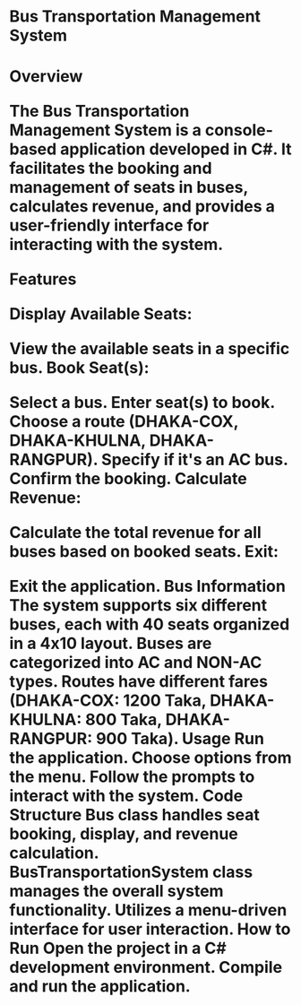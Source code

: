<h1>Bus Transportation Management System<h1/>
  
**Overview**

The Bus Transportation Management System is a console-based application developed in C#. It facilitates the booking and management of seats in buses, calculates revenue, and provides a user-friendly interface for interacting with the system.

Features

Display Available Seats:

View the available seats in a specific bus.
Book Seat(s):

Select a bus.
Enter seat(s) to book.
Choose a route (DHAKA-COX, DHAKA-KHULNA, DHAKA-RANGPUR).
Specify if it's an AC bus.
Confirm the booking.
Calculate Revenue:

Calculate the total revenue for all buses based on booked seats.
Exit:

Exit the application.
Bus Information
The system supports six different buses, each with 40 seats organized in a 4x10 layout.
Buses are categorized into AC and NON-AC types.
Routes have different fares (DHAKA-COX: 1200 Taka, DHAKA-KHULNA: 800 Taka, DHAKA-RANGPUR: 900 Taka).
Usage
Run the application.
Choose options from the menu.
Follow the prompts to interact with the system.
Code Structure
Bus class handles seat booking, display, and revenue calculation.
BusTransportationSystem class manages the overall system functionality.
Utilizes a menu-driven interface for user interaction.
How to Run
Open the project in a C# development environment.
Compile and run the application.
